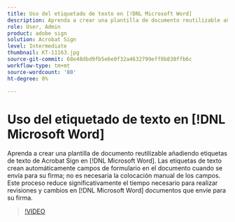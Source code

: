 ```yaml
---
title: Uso del etiquetado de texto en [!DNL Microsoft Word]
description: Aprenda a crear una plantilla de documento reutilizable añadiendo etiquetas de texto de Acrobat Sign en [!DNL Microsoft Word]
role: User, Admin
product: adobe sign
solution: Acrobat Sign
level: Intermediate
thumbnail: KT-11163.jpg
source-git-commit: 68e48dbd9fb5e6e0f32a4632799eff0b830ffb6c
workflow-type: tm+mt
source-wordcount: '80'
ht-degree: 0%

---
```


# Uso del etiquetado de texto en [!DNL Microsoft Word]

Aprenda a crear una plantilla de documento reutilizable añadiendo etiquetas de texto de Acrobat Sign en [!DNL Microsoft Word]. Las etiquetas de texto crean automáticamente campos de formulario en el documento cuando se envía para su firma; no es necesaria la colocación manual de los campos. Este proceso reduce significativamente el tiempo necesario para realizar revisiones y cambios en [!DNL Microsoft Word] documentos que envíe para su firma.

>[!VIDEO](https://video.tv.adobe.com/v/3409482?hidetitle=true)
